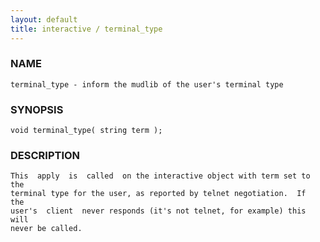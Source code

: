 ```yaml
---
layout: default
title: interactive / terminal_type
---
```






### NAME
    terminal_type - inform the mudlib of the user's terminal type


### SYNOPSIS
    void terminal_type( string term );


### DESCRIPTION
    This  apply  is  called  on the interactive object with term set to the
    terminal type for the user, as reported by telnet negotiation.  If  the
    user's  client  never responds (it's not telnet, for example) this will
    never be called.




